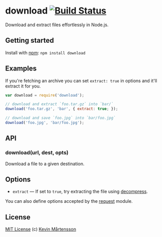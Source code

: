 # download [![Build Status](https://secure.travis-ci.org/kevva/download.png?branch=master)](http://travis-ci.org/kevva/download)

Download and extract files effortlessly in Node.js.

## Getting started

Install with [npm](https://npmjs.org/package/download): `npm install download`

## Examples

If you're fetching an archive you can set `extract: true` in options and it'll 
extract it for you.

```js
var download = require('download');

// download and extract `foo.tar.gz` into `bar/`
download('foo.tar.gz', 'bar', { extract: true; });

// download and save `foo.jpg` into `bar/foo.jpg`
download('foo.jpg', 'bar/foo.jpg');
```

## API

### download(url, dest, opts)

Download a file to a given destination.

## Options

* `extract` — If set to `true`, try extracting the file using [decompress](https://github.com/kevva/decompress/).

You can also define options accepted by the [request](https://github.com/mikeal/request/) module.

## License

[MIT License](http://en.wikipedia.org/wiki/MIT_License) (c) [Kevin Mårtensson](http://kevinmartensson.com)
